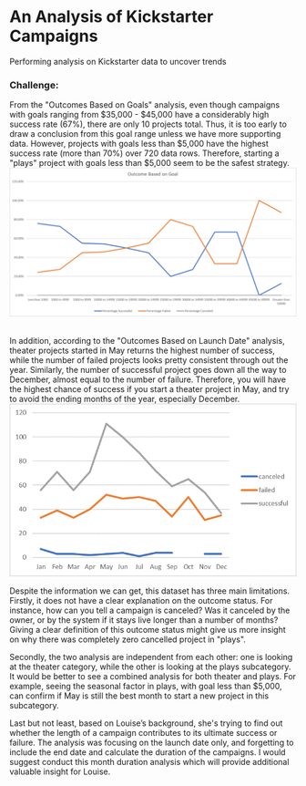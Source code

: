 # An Analysis of Kickstarter Campaigns
Performing analysis on Kickstarter data to uncover trends

### Challenge:

From the "Outcomes Based on Goals" analysis, even though campaigns with goals ranging from $35,000 - $45,000 have a considerably high success rate (67%), there are only 10 projects total. Thus, it is too early to draw a conclusion from this goal range unless we have more supporting data. However, projects with goals less than $5,000 have the highest success rate (more than 70%) over 720 data rows. Therefore, starting a "plays" project with goals less than $5,000 seem to be the safest strategy.\
![Outcomes Based on Goal](https://github.com/loc-nt/kickstarter-analysis/blob/master/Module%201%20Challenge_Outcomes%20Based%20on%20Goal.png)

\
In addition, according to the "Outcomes Based on Launch Date" analysis, theater projects started in May  returns the highest number of success, while the number of failed projects looks pretty consistent through out the year. Similarly, the number of successful project goes down all the way to December, almost equal to the number of failure. Therefore, you will have the highest chance of success if you start a theater project in May, and try to avoid the ending months of the year, especially December.\
![Outcomes Based on Goal](https://github.com/loc-nt/kickstarter-analysis/blob/master/Module%201%20Challenge_Outcomes%20Based%20on%20Launch%20Date.png)


Despite the information we can get, this dataset has three main limitations. Firstly, it does not have a clear explanation on the outcome status. For instance, how can you tell a campaign is canceled? Was it canceled by the owner, or by the system if it stays live longer than a number of months? Giving a clear definition of this outcome status might give us more insight on why there was completely zero cancelled project in "plays". 

Secondly, the two analysis are independent from each other: one is looking at the theater category, while the other is looking at the plays subcategory. It would be better to see a combined analysis for both theater and plays. For example, seeing the seasonal factor in plays, with goal less than $5,000, can confirm if May is still the best month to start a new project in this subcategory.

Last but not least, based on Louise’s background, she's trying to find out whether the length of a campaign contributes to its ultimate success or failure. The analysis was focusing on the launch date only, and forgetting to include the end date and calculate the duration of the campaigns. I would suggest conduct this month duration analysis which will provide additional valuable insight for Louise.




